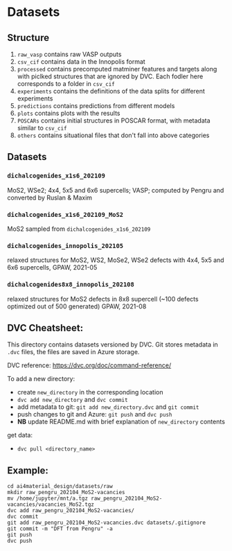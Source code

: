 # Datasets
## Structure
1. `raw_vasp` contains raw VASP outputs
2. `csv_cif` contains data in the Innopolis format
3. `processed` contains precomputed matminer features and targets along with piclked structures that
   are ignored by DVC. Each fodler here corresponds to a folder in `csv_cif`
4. `experiments` contains the definitions of the data splits for different experiments
5. `predictions` contains predictions from different models
6. `plots` contains plots with the results
7. `POSCARs` contains initial structures in POSCAR format, with metadata similar to `csv_cif`
8. `others` contains situational files that don't fall into above categories

## Datasets
### `dichalcogenides_x1s6_202109`
MoS2, WSe2; 4x4, 5x5 and 6x6 supercells; VASP; computed by Pengru and converted by Ruslan & Maxim
### `dichalcogenides_x1s6_202109_MoS2`
MoS2 sampled from `dichalcogenides_x1s6_202109`
### `dichalcogenides_innopolis_202105`
relaxed structures for MoS2, WS2, MoSe2, WSe2 defects with 4x4, 5x5 and 6x6 supercells, GPAW, 2021-05
### `dichalcogenides8x8_innopolis_202108`
relaxed structures for MoS2 defects in 8x8 supercell (~100 defects optimized out of 500 generated) GPAW, 2021-08

## DVC Cheatsheet:
This directory contains datasets versioned by DVC. 
Git stores metadata in `.dvc` files, the files are saved in Azure storage.

DVC reference: https://dvc.org/doc/command-reference/

To add a new directory:
- create `new_directory` in the corresponding location
- `dvc add new_directory` and `dvc commit`
- add metadata to git: `git add new_directory.dvc` and `git commit`
- push changes to git and Azure: `git push` and `dvc push`
- **NB** update README.md with brief explanation of `new_directory` contents

get data:
- `dvc pull <directory_name>`

## Example:

```
cd ai4material_design/datasets/raw
mkdir raw_pengru_202104_MoS2-vacancies
mv /home/jupyter/mnt/a.tgz raw_pengru_202104_MoS2-vacancies/vacancies_MoS2.tgz
dvc add raw_pengru_202104_MoS2-vacancies/
dvc commit
git add raw_pengru_202104_MoS2-vacancies.dvc datasets/.gitignore
git commit -m "DFT from Pengru" -a
git push
dvc push
```

